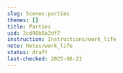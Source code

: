 ```yaml
---
slug: Scenes:parties
themes: []
title: Parties
uid: 2cd98b8a2df7
instruction: Instructions/work_life
note: Notes/work_life
status: draft
last-checked: 2025-08-21
---
```

